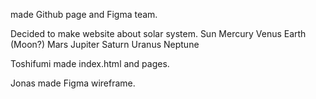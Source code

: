 made Github page and Figma team.

Decided to make website about solar system.
    Sun
    Mercury
    Venus
    Earth
    (Moon?)
    Mars
    Jupiter
    Saturn
    Uranus
    Neptune

Toshifumi made index.html and pages.

Jonas made Figma wireframe.



